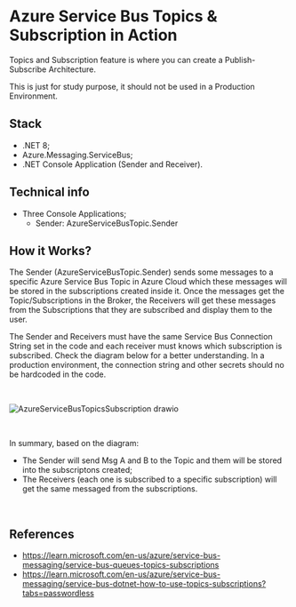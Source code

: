 # Azure Service Bus Topics & Subscription in Action
<p>
  Topics and Subscription feature is where you can create a Publish-Subscribe Architecture.
</p>

<p>
  This is just for study purpose, it should not be used in a Production Environment.
</p>

## Stack
- .NET 8;
-  Azure.Messaging.ServiceBus;
- .NET Console Application (Sender and Receiver).

## Technical info
- Three Console Applications;
  - Sender: AzureServiceBusTopic.Sender

## How it Works?
<p>
  The Sender (AzureServiceBusTopic.Sender) sends some messages to a specific Azure Service Bus Topic in Azure Cloud which these messages will be stored in the subscriptions created inside it. Once the messages get the Topic/Subscriptions in the Broker, the Receivers will get these messages from the Subscriptions that they are subscribed and display them to the user.
</p>

<p>
  The Sender and Receivers must have the same Service Bus Connection String set in the code and each receiver must knows which subscription is subscribed. Check the diagram below for a better understanding.
  In a production environment, the connection string and other secrets should no be hardcoded in the code.
</p>

<br>

![AzureServiceBusTopicsSubscription drawio](https://github.com/user-attachments/assets/4c1311d7-fc8b-4b70-86ce-09b27bdb8a4d)

<br>

<p>
  In summary, based on the diagram: 
</p>
<ul>
  <li>The Sender will send Msg A and B to the Topic and them will be stored into the subscriptons created;</li>
  <li>The Receivers (each one is subscribed to a specific subscription) will get the same messaged from the subscriptions.</li>
</ul>

<br>

## References
- https://learn.microsoft.com/en-us/azure/service-bus-messaging/service-bus-queues-topics-subscriptions
- https://learn.microsoft.com/en-us/azure/service-bus-messaging/service-bus-dotnet-how-to-use-topics-subscriptions?tabs=passwordless





